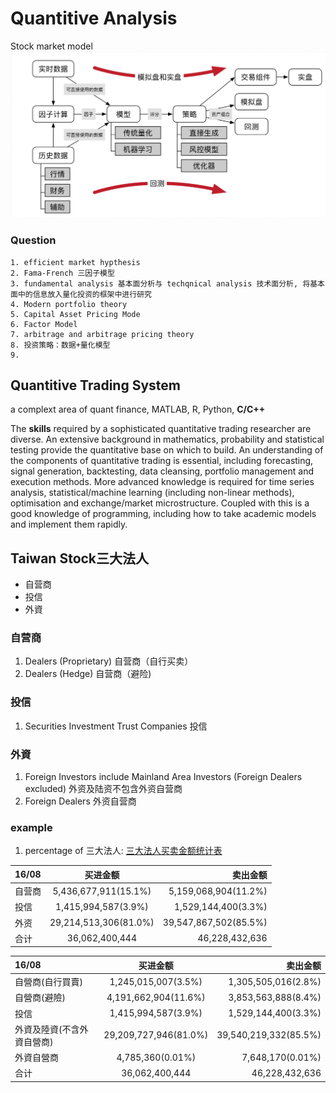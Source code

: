 # Quantitive Analysis

Stock market model
![image](historicalSystem.png)

### Question

```mark
1. efficient market hypthesis
2. Fama-French 三因子模型
3. fundamental analysis 基本面分析与 techqnical analysis 技术面分析, 将基本面中的信息放入量化投资的框架中进行研究
4. Modern portfolio theory
5. Capital Asset Pricing Mode
6. Factor Model
7. arbitrage and arbitrage pricing theory
8. 投资策略：数据+量化模型
9. 
```
## Quantitive Trading System
a complext area of quant finance, MATLAB, R, Python, **C/C++** 

The **skills** required by a sophisticated quantitative trading researcher are diverse. An extensive background in mathematics, probability and statistical testing provide the quantitative base on which to build. An understanding of the components of quantitative trading is essential, including forecasting, signal generation, backtesting, data cleansing, portfolio management and execution methods. More advanced knowledge is required for time series analysis, statistical/machine learning (including non-linear methods), optimisation and exchange/market microstructure. Coupled with this is a good knowledge of programming, including how to take academic models and implement them rapidly.
## Taiwan Stock三大法人
- 自营商
- 投信
- 外資

### 自营商
1. Dealers (Proprietary) 自营商（自行买卖）
2. Dealers (Hedge) 自营商（避险)

### 投信
1. Securities Investment Trust Companies 投信

### 外資
1. Foreign Investors include Mainland Area Investors (Foreign Dealers excluded) 外资及陆资不包含外资自营商
2. Foreign Dealers 外资自营商

### example
1. percentage of 三大法人: [三大法人买卖金额统计表](https://www.twse.com.tw/zh/page/trading/fund/BFI82U.html)


| 16/08        | 买进金额        | 卖出金额        |
| :--         |     :---:      |          ---: |
| 自营商         | 5,436,677,911(15.1%)     | 5,159,068,904(11.2%)    |
| 投信          | 1,415,994,587(3.9%)       | 1,529,144,400(3.3%)      |
| 外资           | 29,214,513,306(81.0%)       | 39,547,867,502(85.5%)      |
| 合计                  | 36,062,400,444	       | 46,228,432,636      |



| 16/08        | 买进金额        | 卖出金额        |
| :------          |     :---:        |          ---: |
| 自營商(自行買賣) | 1,245,015,007(3.5%)  | 1,305,505,016(2.8%)|
| 自營商(避險)     | 4,191,662,904(11.6%)| 3,853,563,888(8.4%)|
| 投信            |1,415,994,587(3.9%)| 1,529,144,400(3.3%)  |
| 外資及陸資(不含外資自營商)| 29,209,727,946(81.0%)|39,540,219,332(85.5%)    |
| 外資自營商       | 4,785,360(0.01%)       | 7,648,170(0.01%)|
| 合计            | 36,062,400,444	| 46,228,432,636      |































